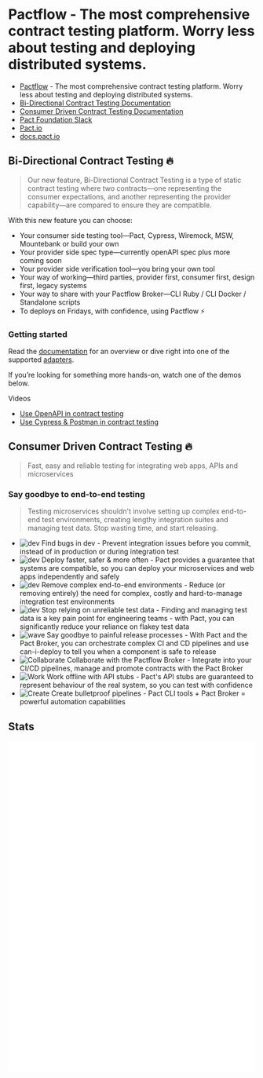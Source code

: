 # Pactflow - The most comprehensive contract testing platform. Worry less about testing and deploying distributed systems.

- [Pactflow](https://pactflow.io) - The most comprehensive contract testing platform. Worry less about testing and deploying distributed systems.
- [Bi-Directional Contract Testing Documentation](https://docs.pactflow.io/docs/bi-directional-contract-testing)
- [Consumer Driven Contract Testing Documentation](https://docs.pact.io/g)
- [Pact Foundation Slack](https://slack.pact.io/)
- [Pact.io](https://pact.io/)
- [docs.pact.io](https://docs.pact.io/)

## Bi-Directional Contract Testing 🔥

> Our new feature, Bi-Directional Contract Testing is a type of static contract testing where two contracts—one representing the consumer expectations, and another representing the provider capability—are compared to ensure they are compatible. 

With this new feature you can choose:

- Your consumer side testing tool—Pact, Cypress, Wiremock, MSW, Mountebank or build your own
- Your provider side spec type—currently openAPI spec plus more coming soon 
- Your provider side verification tool—you bring your own tool
- Your way of working—third parties, provider first, consumer first, design first, legacy systems 
- Your way to share with your Pactflow Broker—CLI Ruby / CLI Docker / Standalone scripts
- To deploys on Fridays, with confidence, using Pactflow ⚡️

### Getting started

Read the [documentation](https://docs.pactflow.io/docs/bi-directional-contract-testing) for an overview or dive right into one of the supported [adapters](https://docs.pactflow.io/docs/examples/). 

If you’re looking for something more hands-on, watch one of the demos below.

Videos

- [Use OpenAPI in contract testing](https://www.youtube.com/watch?v=a9K43CHSRM0)
- [Use Cypress & Postman in contract testing](https://www.youtube.com/watch?v=tl1PtesLJVI)

## Consumer Driven Contract Testing 🔥

> Fast, easy and reliable testing for integrating web apps, APIs and microservices

###  Say goodbye to end-to-end testing

> Testing microservices shouldn't involve setting up complex end-to-end test environments, creating lengthy integration suites and managing test data. Stop wasting time, and start releasing.

-  ![dev](https://raw.githubusercontent.com/pact-foundation/pact.io/master/pages/assets/img/icons/theme/devices/laptop-macbook.svg) Find bugs in dev - 
Prevent integration issues before you commit, instead of in production or during integration test
- ![dev](https://raw.githubusercontent.com/pact-foundation/pact.io/master/pages/assets/img/icons/theme/general/thunder-move.svg) Deploy faster, safer & more often - Pact provides a guarantee that systems are compatible, so you can deploy your microservices and web apps independently and safely
- ![dev](https://raw.githubusercontent.com/pact-foundation/pact.io/master/pages/assets/img/icons/theme/devices/server.svg) Remove complex end-to-end environments - Reduce (or removing entirely) the need for complex, costly and hard-to-manage integration test environments
- ![dev](https://raw.githubusercontent.com/pact-foundation/pact.io/master/pages/assets/img/icons/theme/files/deleted-file.svg) Stop relying on unreliable test data - Finding and managing test data is a key pain point for engineering teams - with Pact, you can significantly reduce your reliance on flakey test data
- ![wave](https://raw.githubusercontent.com/pact-foundation/pact.io/master/pages/assets/img/icons/theme/general/smile.svg) Say goodbye to painful release processes - With Pact and the Pact Broker, you can orchestrate complex CI and CD pipelines and use can-i-deploy to tell you when a component is safe to release
- ![Collaborate](https://raw.githubusercontent.com/pact-foundation/pact.io/master/pages/assets/img/icons/theme/communication/group.svg) Collaborate with the Pactflow Broker - Integrate into your CI/CD pipelines, manage and promote contracts with the Pact Broker
- ![Work](https://raw.githubusercontent.com/pact-foundation/pact.io/master/pages/assets/img/icons/theme/devices/router-1.svg) Work offline with API stubs - Pact's API stubs are guaranteed to represent behaviour of the real system, so you can test with confidence
- ![Create](https://raw.githubusercontent.com/pact-foundation/pact.io/master/pages/assets/img/icons/theme/code/option.svg) Create bulletproof pipelines - Pact CLI tools + Pact Broker = powerful automation capabilities

## Stats

![Metrics](https://github.com/pactflow/.github/blob/main/github-metrics.svg)
